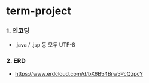 # term-project

### 1. 인코딩
* .java / .jsp 등 모두 UTF-8

### 2. ERD
* https://www.erdcloud.com/d/bX6B54Brw5PcQzpcY
